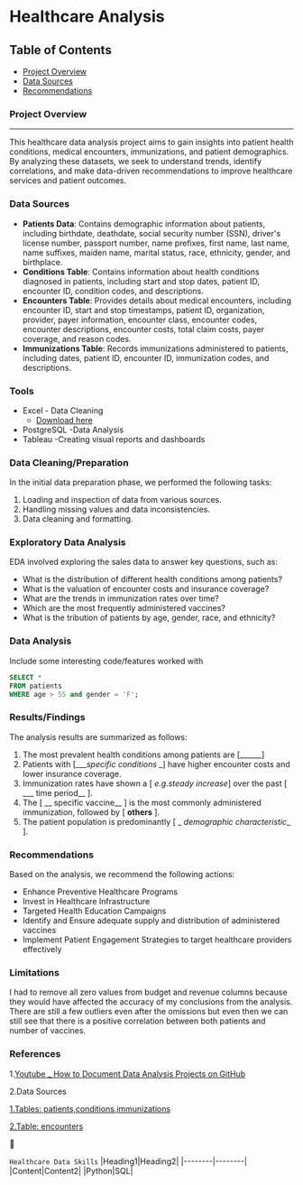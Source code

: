 # Healthcare Analysis

## Table of Contents
- [Project Overview](#project-overview)
- [Data Sources](#data-sources)
- [Recommendations](#recommendations)

### Project Overview
---
This healthcare data analysis project aims to gain insights into patient health conditions, medical encounters, immunizations, and patient demographics. By analyzing these datasets, we seek to understand trends, identify correlations, and make data-driven recommendations to improve healthcare services and patient outcomes.

### Data Sources
- **Patients Data**: Contains demographic information about patients, including birthdate, deathdate, social security number (SSN), driver's license number, passport number, name prefixes, first name, last name, name suffixes, maiden name, marital status, race, ethnicity, gender, and birthplace.
- **Conditions Table**: Contains information about health conditions diagnosed in patients, including start and stop dates, patient ID, encounter ID, condition codes, and descriptions.
- **Encounters Table**: Provides details about medical encounters, including encounter ID, start and stop timestamps, patient ID, organization, provider, payer information, encounter class, encounter codes, encounter descriptions, encounter costs, total claim costs, payer coverage, and reason codes.
- **Immunizations Table**: Records immunizations administered to patients, including dates, patient ID, encounter ID, immunization codes, and descriptions.
  
### Tools
- Excel - Data Cleaning
  - [Download here](https://www.microsoft.com/en-gb/microsoft-365/excel?ef_id=_k_Cj0KCQjw8J6wBhDXARIsAPo7QA8nXS_ysCK_668DYB5T2daBnpg6jIdmkI6VLwBY1lQPiqNEzDUVvrQaAo57EALw_wcB_k_&OCID=AIDcmmp20rgnjr_SEM__k_Cj0KCQjw8J6wBhDXARIsAPo7QA8nXS_ysCK_668DYB5T2daBnpg6jIdmkI6VLwBY1lQPiqNEzDUVvrQaAo57EALw_wcB_k_&gad_source=1&gclid=Cj0KCQjw8J6wBhDXARIsAPo7QA8nXS_ysCK_668DYB5T2daBnpg6jIdmkI6VLwBY1lQPiqNEzDUVvrQaAo57EALw_wcB)
- PostgreSQL -Data Analysis
- Tableau -Creating visual reports and dashboards


### Data Cleaning/Preparation
In the initial data preparation phase, we performed the following tasks:
  1. Loading and inspection of data from various sources.
  2. Handling missing values and data inconsistencies.
  3. Data cleaning and formatting.

### Exploratory Data Analysis
EDA involved exploring the sales data to answer key questions, such as:
  - What is the distribution of different health conditions among patients?
  - What is the valuation of encounter costs and insurance coverage?
  - What are the trends in immunization rates over time?
  - Which are the most frequently administered vaccines?
  - What is the tribution of patients by age, gender, race, and ethnicity?

### Data Analysis
Include some interesting code/features worked with

```SQL
SELECT *
FROM patients
WHERE age > 55 and gender = 'F';
```

### Results/Findings
The analysis results are summarized as follows:
1. The most prevalent health conditions among patients are [______]
2. Patients with [____specific conditions_ _] have higher encounter costs and lower insurance coverage.
3. Immunization rates have shown a [  _e.g._steady increase__] over the past [ ___ time period__ ].
4. The [ __ specific vaccine__  ] is the most commonly administered immunization, followed by [ __others__ ].
5. The patient population is predominantly [ _ _demographic characteristic__  ].

### Recommendations
Based on the analysis, we recommend the following actions:
  - Enhance Preventive Healthcare Programs
  - Invest in Healthcare Infrastructure
  - Targeted Health Education Campaigns
  - Identify and Ensure adequate supply and distribution of administered vaccines 
  - Implement Patient Engagement Strategies to target healthcare providers effectively


### Limitations
I had to remove all zero values from budget and revenue columns because they would have affected the accuracy of my conclusions from the analysis. There are still a few outliers even after the omissions but even then we can still see that there is a positive correlation between both patients and number of vaccines.

### References
1.[Youtube _ How to Document Data Analysis Projects on GitHub](https://www.youtube.com/watch?v=0N9xekdKCwk)

2.Data Sources

  [1.Tables: patients,conditions,immunizations](https://click.convertkit-mail2.com/mvun2m3eomsps6kl2tmhe9m7lqq/25h2hoh20w4g2ot3/aHR0cHM6Ly9kb3dubG9hZC5maWxla2l0Y2RuLmNvbS9kL2ttRDNDcWVMTkZXTmltV0Z1R014bXQvNkwyUWRhUExUMndWYlZqYkxhWEhaVw==)
  
  [2.Table: encounters](https://www.dropbox.com/scl/fi/914gq2qrej6enwwaoc5vp/encounters.txt?rlkey=uwc55hnx2d16kmcuvvampefkb&dl=0https://www.dropbox.com/scl/fi/914gq2qrej6enwwaoc5vp/encounters.txt?rlkey=uwc55hnx2d16kmcuvvampefkb&dl=0)



🧭


`Healthcare Data Skills`
|Heading1|Heading2|
|--------|--------|
|Content|Content2|
|Python|SQL|



